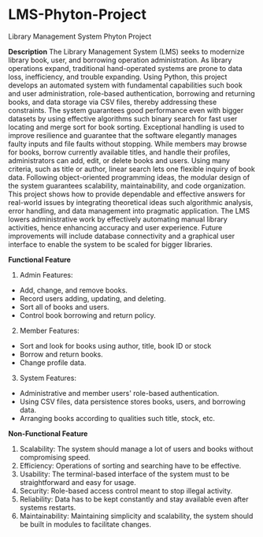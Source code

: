 # LMS-Phyton-Project
Library Management System Phyton Project

**Description**
The Library Management System (LMS) seeks to modernize library book, user, and borrowing operation administration. As library operations expand, traditional hand-operated systems are prone to data loss, inefficiency, and trouble expanding. Using Python, this project develops an automated system with fundamental capabilities such book and user administration, role-based authentication, borrowing and returning books, and data storage via CSV files, thereby addressing these constraints. The system guarantees good performance even with bigger datasets by using effective algorithms such binary search for fast user locating and merge sort for book sorting. Exceptional handling is used to improve resilience and guarantee that the software elegantly manages faulty inputs and file faults without stopping. While members may browse for books, borrow currently available titles, and handle their profiles, administrators can add, edit, or delete books and users. Using many criteria, such as title or author, linear search lets one flexible inquiry of book data. Following object-oriented programming ideas, the modular design of the system guarantees scalability, maintainability, and code organization. This project shows how to provide dependable and effective answers for real-world issues by integrating theoretical ideas such algorithmic analysis, error handling, and data management into pragmatic application. The LMS lowers administrative work by effectively automating manual library activities, hence enhancing accuracy and user experience. Future improvements will include database connectivity and a graphical user interface to enable the system to be scaled for bigger libraries.

**Functional Feature**
1.	Admin Features: 
-	Add, change, and remove books.
-	Record users adding, updating, and deleting.
-	Sort all of books and users.
-	Control book borrowing and return policy.
2.	Member Features: 
-	Sort and look for books using author, title, book ID or stock
-	Borrow and return books.
-	Change profile data.
3.	System Features: 
-	Administrative and member users' role-based authentication.
-	Using CSV files, data persistence stores books, users, and borrowing data.
-	Arranging books according to qualities such title, stock, etc.

**Non-Functional Feature**
1.	Scalability: The system should manage a lot of users and books without compromising speed.
2.	Efficiency: Operations of sorting and searching have to be effective.
3.	Usability: The terminal-based interface of the system must to be straightforward and easy for usage.
4.	Security: Role-based access control meant to stop illegal activity.
5.	Reliability: Data has to be kept constantly and stay available even after systems restarts.
6.	Maintainability: Maintaining simplicity and scalability, the system should be built in modules to facilitate changes.
